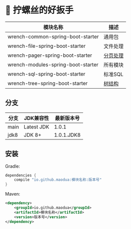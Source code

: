 # 🔧 拧螺丝的好扳手

| 模块名称 | 描述 |
| ------  | ---- |
| wrench-common-spring-boot-starter | 通用包 |
| wrench-file-spring-boot-starter | 文件处理 |
| wrench-pager-spring-boot-starter | [分页处理](/wrench-pager-spring-boot-starter/README.md) |
| wrench-modules-spring-boot-starter | 所有模块 |
| wrench-sql-spring-boot-starter | 标准SQL |
| wrench-tree-spring-boot-starter | [树结构](/wrench-tree-spring-boot-starter/README.md) |

## 分支
| 分支 | JDK兼容性 | 最新版本号 |
| ------  | ---- | --- |
| main  | Latest JDK | 1.0.1 |
| jdk8 | JDK 8+ | 1.0.1.JDK8 |

## 安装

Gradle:
```groovy
dependencies {
    compile "io.github.maodua:模块名称:版本号"
}
```
Maven:
```xml
<dependency>
    <groupId>io.github.maodua</groupId>
    <artifactId>模块名称</artifactId>
    <version>版本号</version>
</dependency>
```



